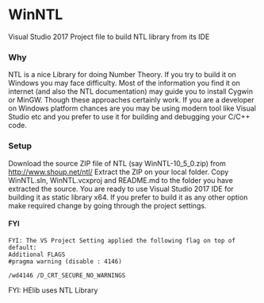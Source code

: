 # WinNTL
Visual Studio 2017 Project file to build NTL library from its IDE

### Why 
NTL is a nice Library for doing Number Theory. If you try to build it on Windows you may face difficulty. Most of the information you find it on internet (and also the NTL documentation) may guide you to install Cygwin or MinGW. Though these approaches certainly work. If you are a developer on Windows platform chances are you may be using modern tool like Visual Studio etc and you prefer to use it for building and debugging your C/C++ code. 


### Setup
Download the source ZIP file of NTL (say WinNTL-10_5_0.zip) from http://www.shoup.net/ntl/
Extract the ZIP on your local folder. 
Copy WinNTL.sln,  WinNTL.vcxproj and README.md to the folder you have extracted the source. 
You are ready to use Visual Studio 2017 IDE for building it as static library x64. 
If you prefer to build it as any other option make required change by going through the project settings. 

#### FYI
```
FYI: The VS Project Setting applied the following flag on top of default: 
Additional FLAGS
#pragma warning (disable : 4146)

/wd4146 /D_CRT_SECURE_NO_WARNINGS
```

FYI: HElib uses NTL Library

